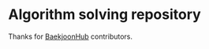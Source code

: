 # Algorithm solving repository

Thanks for [BaekjoonHub] contributors.

[BaekJoonHub]: https://github.com/BaekjoonHub/BaekjoonHub
